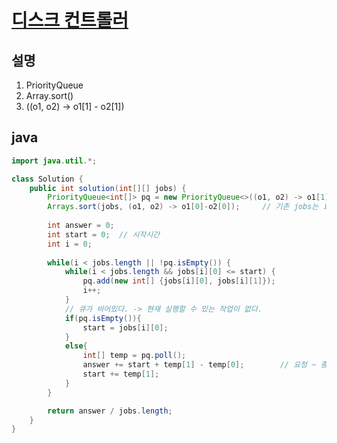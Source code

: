# [디스크 컨트롤러](https://programmers.co.kr/learn/courses/30/lessons/42627)


## 설명
1. PriorityQueue
2. Array.sort() 
3. ((o1, o2) -> o1[1] - o2[1])


## java
``` java
import java.util.*;

class Solution {
    public int solution(int[][] jobs) {
        PriorityQueue<int[]> pq = new PriorityQueue<>((o1, o2) -> o1[1]-o2[1]);     // 소요시간이 짧은 순서대로 나열
        Arrays.sort(jobs, (o1, o2) -> o1[0]-o2[0]);     // 기존 jobs는 요청시간 순서대로
        
        int answer = 0;
        int start = 0;  // 시작시간
        int i = 0;
        
        while(i < jobs.length || !pq.isEmpty()) {
            while(i < jobs.length && jobs[i][0] <= start) {
                pq.add(new int[] {jobs[i][0], jobs[i][1]});
                i++;
            }
            // 큐가 비어있다. -> 현재 실행할 수 있는 작업이 없다.
            if(pq.isEmpty()){
                start = jobs[i][0];
            }
            else{
                int[] temp = pq.poll();
                answer += start + temp[1] - temp[0];        // 요청 ~ 종료시간 
                start += temp[1];
            }
        }

        return answer / jobs.length;
    }
}
```
